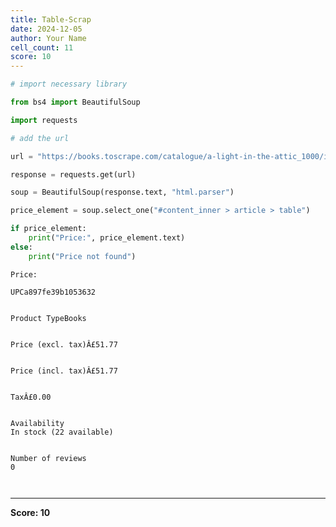 ```yaml
---
title: Table-Scrap
date: 2024-12-05
author: Your Name
cell_count: 11
score: 10
---
```


```python
# import necessary library
```


```python
from bs4 import BeautifulSoup
```


```python
import requests
```


```python
# add the url 
```


```python
url = "https://books.toscrape.com/catalogue/a-light-in-the-attic_1000/index.html"
```


```python
response = requests.get(url)
```


```python
soup = BeautifulSoup(response.text, "html.parser")
```


```python
price_element = soup.select_one("#content_inner > article > table")
```


```python
if price_element:
    print("Price:", price_element.text)
else:
    print("Price not found")
```

    Price: 
    
    UPCa897fe39b1053632
    
    
    Product TypeBooks
    
    
    Price (excl. tax)Â£51.77
    
    
    Price (incl. tax)Â£51.77
    
    
    TaxÂ£0.00
    
    
    Availability
    In stock (22 available)
    
    
    Number of reviews
    0
    
    



```python

```


```python

```


---
**Score: 10**
